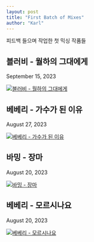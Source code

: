 ```yaml
---
layout: post
title: "First Batch of Mixes"
author: "Karl"
---
```


피드백 들으며 작업한 첫 믹싱 작품들

## 블러비 - 월하의 그대에게
September 15, 2023

[![블러비 - 월하의 그대에게](https://markdown-videos-api.jorgenkh.no/url?url=https%3A%2F%2Fwww.youtube.com%2Fwatch%3Fv%3DlE33JRe9o6o)](https://external.ink?to=https://www.youtube.com/watch?v=lE33JRe9o6o)

## 베베리 - 가수가 된 이유
August 27, 2023

[![베베리 - 가수가 된 이유](https://markdown-videos-api.jorgenkh.no/url?url=https%3A%2F%2Fwww.youtube.com%2Fwatch%3Fv%3DA3oqjRvbHsk)](https://external.ink?to=https://www.youtube.com/watch?v=A3oqjRvbHsk)

## 바밍 - 장마
August 20, 2023

[![바밍 - 장마](https://markdown-videos-api.jorgenkh.no/url?url=https%3A%2F%2Fwww.youtube.com%2Fwatch%3Fv%3DxUQmGnTta_4)](https://external.ink?to=https://www.youtube.com/watch?v=xUQmGnTta_4)


## 베베리 - 모르시나요
August 20, 2023

[![베베리 - 모르시나요](https://markdown-videos-api.jorgenkh.no/url?url=https%3A%2F%2Fwww.youtube.com%2Fwatch%3Fv%3DjdsNzb3fss8)](https://external.ink?to=https://www.youtube.com/watch?v=jdsNzb3fss8)
